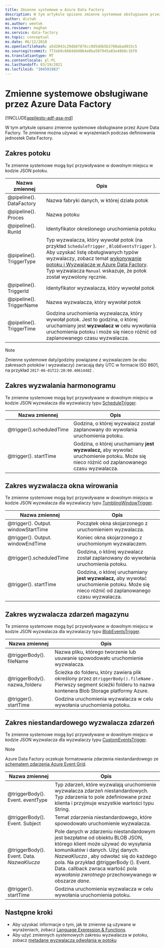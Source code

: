 ```yaml
---
title: Zmienne systemowe w Azure Data Factory
description: W tym artykule opisano zmienne systemowe obsługiwane przez Azure Data Factory. Te zmienne można używać w wyrażeniach podczas definiowania jednostek Data Factory.
author: dcstwh
ms.author: weetok
ms.reviewer: maghan
ms.service: data-factory
ms.topic: conceptual
ms.date: 06/12/2018
ms.openlocfilehash: a5d2043c29db87876cc0d5ddb5b3708abad033c5
ms.sourcegitcommit: 772eb9c6684dd4864e0ba507945a83e48b8c16f0
ms.translationtype: MT
ms.contentlocale: pl-PL
ms.lasthandoff: 03/19/2021
ms.locfileid: "104591983"
---
```

# <a name="system-variables-supported-by-azure-data-factory"></a>Zmienne systemowe obsługiwane przez Azure Data Factory

[!INCLUDE[appliesto-adf-asa-md](includes/appliesto-adf-asa-md.md)]

W tym artykule opisano zmienne systemowe obsługiwane przez Azure Data Factory. Te zmienne można używać w wyrażeniach podczas definiowania jednostek Data Factory.

## <a name="pipeline-scope"></a>Zakres potoku

Te zmienne systemowe mogą być przywoływane w dowolnym miejscu w kodzie JSON potoku.

| Nazwa zmiennej | Opis |
| --- | --- |
| @pipeline(). DataFactory |Nazwa fabryki danych, w której działa potok |
| @pipeline(). Proces |Nazwa potoku |
| @pipeline(). RunId |Identyfikator określonego uruchomienia potoku |
| @pipeline(). TriggerType |Typ wyzwalacza, który wywołał potok (na przykład `ScheduleTrigger` , `BlobEventsTrigger` ). Aby uzyskać listę obsługiwanych typów wyzwalaczy, zobacz temat [wykonywanie potoku i Wyzwalacze w Azure Data Factory](concepts-pipeline-execution-triggers.md). Typ wyzwalacza `Manual` wskazuje, że potok został wyzwolony ręcznie. |
| @pipeline(). TriggerId|Identyfikator wyzwalacza, który wywołał potok |
| @pipeline(). TriggerName|Nazwa wyzwalacza, który wywołał potok |
| @pipeline(). TriggerTime|Godzina uruchomienia wyzwalacza, który wywołał potok. Jest to godzina, o której uruchamiany jest **wyzwalacz w** celu wywołania uruchomienia potoku i może się nieco różnić od zaplanowanego czasu wyzwalacza.  |

>[!NOTE]
>Zmienne systemowe daty/godziny powiązane z wyzwalaczem (w obu zakresach potoków i wyzwalaczy) zwracają daty UTC w formacie ISO 8601, na przykład `2017-06-01T22:20:00.4061448Z` .

## <a name="schedule-trigger-scope"></a>Zakres wyzwalania harmonogramu

Te zmienne systemowe mogą być przywoływane w dowolnym miejscu w kodzie JSON wyzwalacza dla wyzwalaczy typu [ScheduleTrigger](concepts-pipeline-execution-triggers.md#schedule-trigger).

| Nazwa zmiennej | Opis |
| --- | --- |
| @trigger().scheduledTime |Godzina, o której wyzwalacz został zaplanowany do wywołania uruchomienia potoku. |
| @trigger(). startTime |Godzina, o której uruchamiany **jest wyzwalacz,** aby wywołać uruchomienie potoku. Może się nieco różnić od zaplanowanego czasu wyzwalacza. |

## <a name="tumbling-window-trigger-scope"></a>Zakres wyzwalacza okna wirowania

Te zmienne systemowe mogą być przywoływane w dowolnym miejscu w kodzie JSON wyzwalacza dla wyzwalaczy typu [TumblingWindowTrigger](concepts-pipeline-execution-triggers.md#tumbling-window-trigger).

| Nazwa zmiennej | Opis |
| --- | --- |
| @trigger(). Output. windowStartTime |Początek okna skojarzonego z uruchomieniem wyzwalacza. |
| @trigger(). Output. windowEndTime |Koniec okna skojarzonego z uruchomionym wyzwalaczem. |
| @trigger().scheduledTime |Godzina, o której wyzwalacz został zaplanowany do wywołania uruchomienia potoku. |
| @trigger(). startTime |Godzina, o której uruchamiany **jest wyzwalacz,** aby wywołać uruchomienie potoku. Może się nieco różnić od zaplanowanego czasu wyzwalacza. |

## <a name="storage-event-trigger-scope"></a>Zakres wyzwalacza zdarzeń magazynu

Te zmienne systemowe mogą być przywoływane w dowolnym miejscu w kodzie JSON wyzwalacza dla wyzwalaczy typu [BlobEventsTrigger](concepts-pipeline-execution-triggers.md#event-based-trigger).

| Nazwa zmiennej | Opis |
| --- | --- |
| @triggerBody(). fileName  |Nazwa pliku, którego tworzenie lub usuwanie spowodowało uruchomienie wyzwalacza.   |
| @triggerBody(). nazwa_folderu  |Ścieżka do folderu, który zawiera plik określony przez `@triggerBody().fileName` . Pierwszy segment ścieżki folderu to nazwa kontenera Blob Storage platformy Azure.  |
| @trigger(). startTime |Godzina uruchomienia wyzwalacza w celu wywołania uruchomienia potoku. |

## <a name="custom-event-trigger-scope"></a>Zakres niestandardowego wyzwalacza zdarzeń

Te zmienne systemowe mogą być przywoływane w dowolnym miejscu w kodzie JSON wyzwalacza dla wyzwalaczy typu [CustomEventsTrigger](concepts-pipeline-execution-triggers.md#event-based-trigger).

>[!NOTE]
>Azure Data Factory oczekuje formatowania zdarzenia niestandardowego ze [schematem zdarzenia Azure Event Grid](../event-grid/event-schema.md).

| Nazwa zmiennej | Opis
| --- | --- |
| @triggerBody(). Event. eventType | Typ zdarzeń, które wyzwalają uruchomienie wyzwalacza zdarzeń niestandardowych. Typ zdarzenia to pole zdefiniowane przez klienta i przyjmuje wszystkie wartości typu String. |
| @triggerBody(). Event. Subject | Temat zdarzenia niestandardowego, które spowodowało uruchomienie wyzwalacza. |
| @triggerBody(). Event. Data. _NazwaKlucza_ | Pole danych w zdarzeniu niestandardowym jest bezpłatne od obiektu BLOB JSON, którego klient może używać do wysyłania komunikatów i danych. Użyj danych. _NazwaKlucza_ , aby odwołać się do każdego pola. Na przykład @triggerBody (). Event. Data. callback zwraca wartość pola _wywołania zwrotnego_ przechowywanego w obszarze _dane_. |
| @trigger(). startTime | Godzina uruchomienia wyzwalacza w celu wywołania uruchomienia potoku. |

## <a name="next-steps"></a>Następne kroki

* Aby uzyskać informacje o tym, jak te zmienne są używane w wyrażeniach, zobacz [Language Expression & Functions](control-flow-expression-language-functions.md).
* Aby użyć zmiennych systemowych zakresu wyzwalacza w potoku, zobacz [metadane wyzwalacza odwołania w potoku](how-to-use-trigger-parameterization.md)
